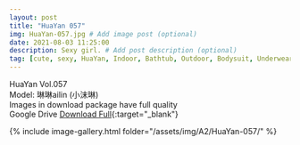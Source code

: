 ```yaml
---
layout: post
title: "HuaYan 057"
img: HuaYan-057.jpg # Add image post (optional)
date: 2021-08-03 11:25:00
description: Sexy girl. # Add post description (optional)
tag: [cute, sexy, HuaYan, Indoor, Bathtub, Outdoor, Bodysuit, Underwear, Cosplay, Big Tits, Tattoo]
---
```

HuaYan Vol.057  
Model: 琳琳ailin (小沫琳)   
Images in download package have full quality                    
Google Drive [Download Full](http://gestyy.com/eoFNHb){:target="_blank"}

{% include image-gallery.html folder="/assets/img/A2/HuaYan-057/" %}
